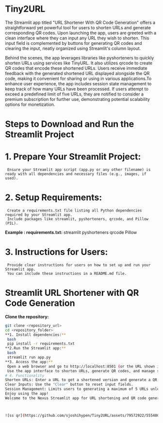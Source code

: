 # Tiny2URL

The Streamlit app titled "URL Shortener With QR Code Generation" offers a straightforward yet powerful tool for users to shorten URLs and generate corresponding QR codes. Upon launching the app, users are greeted with a clean interface where they can input any URL they wish to shorten. This input field is complemented by buttons for generating QR codes and clearing the input, neatly organized using Streamlit's column layout.

Behind the scenes, the app leverages libraries like pyshorteners to quickly shorten URLs using services like TinyURL. It also utilizes qrcode to create QR codes that encode these shortened URLs. Users receive immediate feedback with the generated shortened URL displayed alongside the QR code, making it convenient for sharing or using in various applications.To enhance user experience, the app includes session state management to keep track of how many URLs have been processed. If users attempt to exceed a predefined limit of five URLs, they are notified to consider a premium subscription for further use, demonstrating potential scalability options for monetization.


# Steps to Download and Run the Streamlit Project
# 1. Prepare Your Streamlit Project:
     Ensure your Streamlit app script (app.py or any other filename) is ready with all dependencies and necessary files (e.g., images, if used).
# 2. Setup Requirements:
     Create a requirements.txt file listing all Python dependencies required by your Streamlit app. 
     Include packages like streamlit, pyshorteners, qrcode, and Pillow (PIL).
**Example :  requirements.txt:**
             streamlit
             pyshorteners
             qrcode
             Pillow
# 3. Instructions for Users:
     Provide clear instructions for users on how to set up and run your Streamlit app. 
     You can include these instructions in a README.md file.
# Streamlit URL Shortener with QR Code Generation
**Clone the repository:**
   ```bash
   git clone <repository_url>
   cd <repository_folder>
**1. Install dependencies:**
    bash
    pip install -r requirements.txt
**2.Run the Streamlit app:**
    bash
    streamlit run app.py
**3. Access the app:**
    Open a web browser and go to http://localhost:8501 (or the URL shown in the terminal after running Streamlit).
    Use the app interface to shorten URLs, generate QR codes, and manage sessions.
# 4. Functionality
Shorten URLs: Enter a URL to get a shortened version and generate a QR code.
Clear Inputs: Use the "Clear" button to reset input fields.
Session Management: Limits users to generating a maximum of 5 URLs unless they log in or purchase a premium subscription.
Enjoy using the app!
Welcome to the Nexus Streamlit app for URL shortening and QR code generation!



![ss qr](https://github.com/sjoshihypen/Tiny2URL/assets/79572922/5554007c-3068-4705-b90a-25e94f63bfc2)






